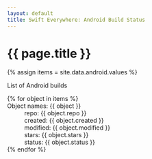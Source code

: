 ```yaml
---
layout: default
title: Swift Everywhere: Android Build Status
---
```

<h1>{{ page.title }}</h1>

{% assign items = site.data.android.values %}

<p>
List of Android builds
<p>

<dl>
{% for object in items %}
  <dt>Object names: {{ object }}</dt>
      <dd>repo: {{ object.repo }}</dd>
      <dd>created: {{ object.created }}</dd>
      <dd>modified: {{ object.modified }}</dd>
      <dd>stars: {{ object.stars }}</dd>
      <dd>status: {{ object.status }}</dd>
{% endfor %}



